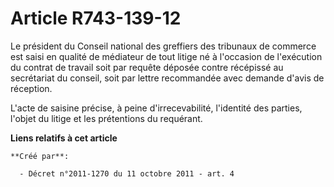 # Article R743-139-12

Le président du Conseil national des greffiers des tribunaux de commerce est saisi en qualité de médiateur de tout litige né
à l'occasion de l'exécution du contrat de travail soit par requête déposée contre récépissé au secrétariat du conseil, soit
par lettre recommandée avec demande d'avis de réception.

L'acte de saisine précise, à peine d'irrecevabilité, l'identité des parties, l'objet du litige et les prétentions du
requérant.

**Liens relatifs à cet article**

	**Créé par**:

	  - Décret n°2011-1270 du 11 octobre 2011 - art. 4
